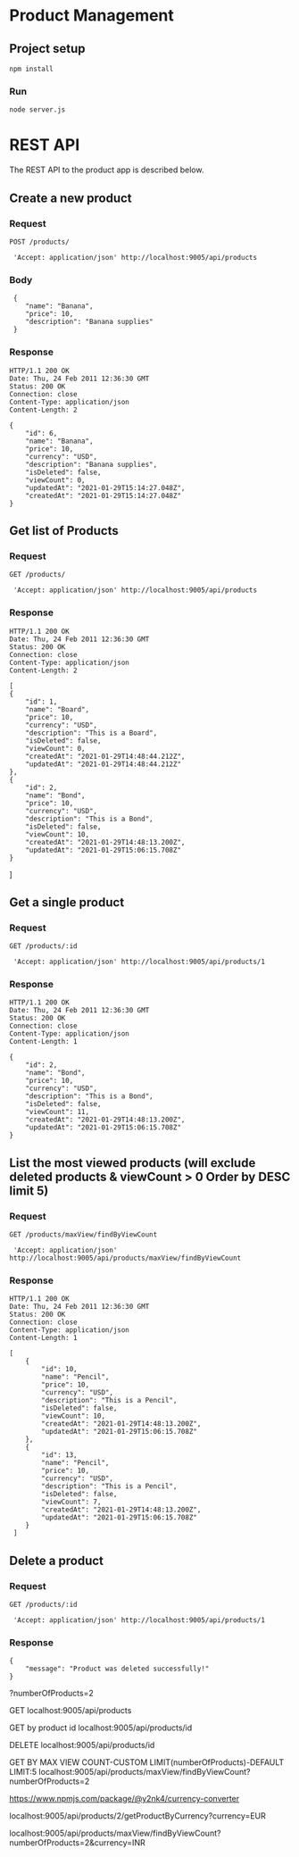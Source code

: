 # Product Management

 

 
 

## Project setup
```
npm install
```

### Run
```
node server.js
```

# REST API


The REST API to the product app is described below.

## Create a new product


### Request

`POST /products/`

     'Accept: application/json' http://localhost:9005/api/products

### Body

     {
        "name": "Banana",
        "price": 10,
        "description": "Banana supplies"
     }

### Response

    HTTP/1.1 200 OK
    Date: Thu, 24 Feb 2011 12:36:30 GMT
    Status: 200 OK
    Connection: close
    Content-Type: application/json
    Content-Length: 2

    {
        "id": 6,
        "name": "Banana",
        "price": 10,
        "currency": "USD",
        "description": "Banana supplies",
        "isDeleted": false,
        "viewCount": 0,
        "updatedAt": "2021-01-29T15:14:27.048Z",
        "createdAt": "2021-01-29T15:14:27.048Z"
    }


## Get list of Products

### Request

`GET /products/`

     'Accept: application/json' http://localhost:9005/api/products

### Response

    HTTP/1.1 200 OK
    Date: Thu, 24 Feb 2011 12:36:30 GMT
    Status: 200 OK
    Connection: close
    Content-Type: application/json
    Content-Length: 2

    [
    {
        "id": 1,
        "name": "Board",
        "price": 10,
        "currency": "USD",
        "description": "This is a Board",
        "isDeleted": false,
        "viewCount": 0,
        "createdAt": "2021-01-29T14:48:44.212Z",
        "updatedAt": "2021-01-29T14:48:44.212Z"
    },
    {
        "id": 2,
        "name": "Bond",
        "price": 10,
        "currency": "USD",
        "description": "This is a Bond",
        "isDeleted": false,
        "viewCount": 10,
        "createdAt": "2021-01-29T14:48:13.200Z",
        "updatedAt": "2021-01-29T15:06:15.708Z"
    }
]

## Get a single product

### Request

`GET /products/:id`

     'Accept: application/json' http://localhost:9005/api/products/1

### Response

    HTTP/1.1 200 OK
    Date: Thu, 24 Feb 2011 12:36:30 GMT
    Status: 200 OK
    Connection: close
    Content-Type: application/json
    Content-Length: 1

    {
        "id": 2,
        "name": "Bond",
        "price": 10,
        "currency": "USD",
        "description": "This is a Bond",
        "isDeleted": false,
        "viewCount": 11,
        "createdAt": "2021-01-29T14:48:13.200Z",
        "updatedAt": "2021-01-29T15:06:15.708Z"
    }

## List the most viewed products (will exclude deleted products & viewCount > 0 Order by DESC limit 5)

### Request

`GET /products/maxView/findByViewCount`

     'Accept: application/json' http://localhost:9005/api/products/maxView/findByViewCount

### Response

    HTTP/1.1 200 OK
    Date: Thu, 24 Feb 2011 12:36:30 GMT
    Status: 200 OK
    Connection: close
    Content-Type: application/json
    Content-Length: 1

    [
        {
            "id": 10,
            "name": "Pencil",
            "price": 10,
            "currency": "USD",
            "description": "This is a Pencil",
            "isDeleted": false,
            "viewCount": 10,
            "createdAt": "2021-01-29T14:48:13.200Z",
            "updatedAt": "2021-01-29T15:06:15.708Z"
        },
        {
            "id": 13,
            "name": "Pencil",
            "price": 10,
            "currency": "USD",
            "description": "This is a Pencil",
            "isDeleted": false,
            "viewCount": 7,
            "createdAt": "2021-01-29T14:48:13.200Z",
            "updatedAt": "2021-01-29T15:06:15.708Z"
        }
     ]

## Delete a product

### Request

`GET /products/:id`

     'Accept: application/json' http://localhost:9005/api/products/1

### Response
 
    {
        "message": "Product was deleted successfully!"
    }

?numberOfProducts=2


GET
localhost:9005/api/products

GET by product id
localhost:9005/api/products/id

DELETE
localhost:9005/api/products/id

GET BY MAX VIEW COUNT-CUSTOM LIMIT(numberOfProducts)-DEFAULT LIMIT:5
localhost:9005/api/products/maxView/findByViewCount?numberOfProducts=2

https://www.npmjs.com/package/@y2nk4/currency-converter

localhost:9005/api/products/2/getProductByCurrency?currency=EUR

 localhost:9005/api/products/maxView/findByViewCount?numberOfProducts=2&currency=INR
